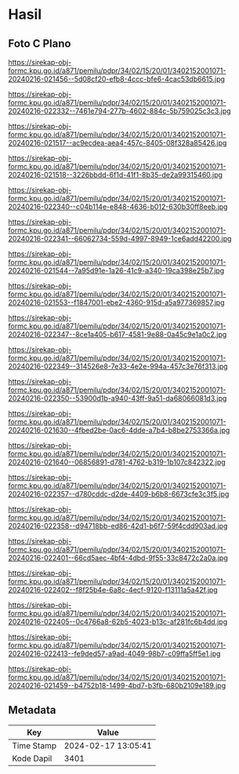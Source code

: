 # Hasil

## Foto C Plano

https://sirekap-obj-formc.kpu.go.id/a871/pemilu/pdpr/34/02/15/20/01/3402152001071-20240216-021456--5d08cf20-efb8-4ccc-bfe6-4cac53db6615.jpg

https://sirekap-obj-formc.kpu.go.id/a871/pemilu/pdpr/34/02/15/20/01/3402152001071-20240216-022332--7461e794-277b-4602-884c-5b759025c3c3.jpg

https://sirekap-obj-formc.kpu.go.id/a871/pemilu/pdpr/34/02/15/20/01/3402152001071-20240216-021517--ac9ecdea-aea4-457c-8405-08f328a85426.jpg

https://sirekap-obj-formc.kpu.go.id/a871/pemilu/pdpr/34/02/15/20/01/3402152001071-20240216-021518--3226bbdd-6f1d-41f1-8b35-de2a99315460.jpg

https://sirekap-obj-formc.kpu.go.id/a871/pemilu/pdpr/34/02/15/20/01/3402152001071-20240216-022340--c04b114e-e848-4636-b012-630b30ff8eeb.jpg

https://sirekap-obj-formc.kpu.go.id/a871/pemilu/pdpr/34/02/15/20/01/3402152001071-20240216-022341--66062734-559d-4997-8949-1ce6add42200.jpg

https://sirekap-obj-formc.kpu.go.id/a871/pemilu/pdpr/34/02/15/20/01/3402152001071-20240216-021544--7a95d91e-1a26-41c9-a340-19ca398e25b7.jpg

https://sirekap-obj-formc.kpu.go.id/a871/pemilu/pdpr/34/02/15/20/01/3402152001071-20240216-021553--f1847001-ebe2-4360-915d-a5a977369857.jpg

https://sirekap-obj-formc.kpu.go.id/a871/pemilu/pdpr/34/02/15/20/01/3402152001071-20240216-022347--8ce1a405-b617-4581-9e88-0a45c9e1a0c2.jpg

https://sirekap-obj-formc.kpu.go.id/a871/pemilu/pdpr/34/02/15/20/01/3402152001071-20240216-022349--314526e8-7e33-4e2e-994a-457c3e76f313.jpg

https://sirekap-obj-formc.kpu.go.id/a871/pemilu/pdpr/34/02/15/20/01/3402152001071-20240216-022350--53900d1b-a940-43ff-9a51-da68066081d3.jpg

https://sirekap-obj-formc.kpu.go.id/a871/pemilu/pdpr/34/02/15/20/01/3402152001071-20240216-021630--4fbed2be-0ac6-4dde-a7b4-b8be2753366a.jpg

https://sirekap-obj-formc.kpu.go.id/a871/pemilu/pdpr/34/02/15/20/01/3402152001071-20240216-021640--06856891-d781-4762-b319-1b107c842322.jpg

https://sirekap-obj-formc.kpu.go.id/a871/pemilu/pdpr/34/02/15/20/01/3402152001071-20240216-022357--d780cddc-d2de-4409-b6b8-6673cfe3c3f5.jpg

https://sirekap-obj-formc.kpu.go.id/a871/pemilu/pdpr/34/02/15/20/01/3402152001071-20240216-022358--d94718bb-ed86-42d1-b6f7-59f4cdd903ad.jpg

https://sirekap-obj-formc.kpu.go.id/a871/pemilu/pdpr/34/02/15/20/01/3402152001071-20240216-022401--66cd5aec-4bf4-4dbd-9f55-33c8472c2a0a.jpg

https://sirekap-obj-formc.kpu.go.id/a871/pemilu/pdpr/34/02/15/20/01/3402152001071-20240216-022402--f8f25b4e-6a8c-4ecf-9120-f13111a5a42f.jpg

https://sirekap-obj-formc.kpu.go.id/a871/pemilu/pdpr/34/02/15/20/01/3402152001071-20240216-022405--0c4766a8-62b5-4023-b13c-af281fc6b4dd.jpg

https://sirekap-obj-formc.kpu.go.id/a871/pemilu/pdpr/34/02/15/20/01/3402152001071-20240216-022413--fe9ded57-a9ad-4049-98b7-c09ffa5ff5e1.jpg

https://sirekap-obj-formc.kpu.go.id/a871/pemilu/pdpr/34/02/15/20/01/3402152001071-20240216-021459--b4752b18-1499-4bd7-b3fb-680b2109e189.jpg


## Metadata

| Key        | Value               |
| ---------- | ------------------- |
| Time Stamp | 2024-02-17 13:05:41 |
| Kode Dapil | 3401                |



